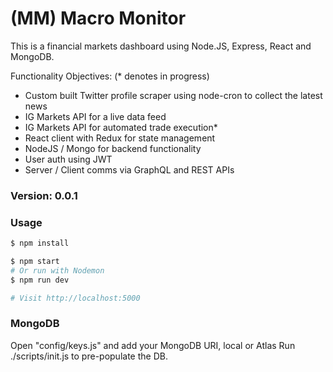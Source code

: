 # (MM) Macro Monitor

This is a financial markets dashboard using Node.JS, Express, React and MongoDB.

Functionality Objectives: (\* denotes in progress)

- Custom built Twitter profile scraper using node-cron to collect the latest news
- IG Markets API for a live data feed
- IG Markets API for automated trade execution\*
- React client with Redux for state management
- NodeJS / Mongo for backend functionality
- User auth using JWT
- Server / Client comms via GraphQL and REST APIs

### Version: 0.0.1

### Usage

```sh
$ npm install
```

```sh
$ npm start
# Or run with Nodemon
$ npm run dev

# Visit http://localhost:5000
```

### MongoDB

Open "config/keys.js" and add your MongoDB URI, local or Atlas
Run ./scripts/init.js to pre-populate the DB.
